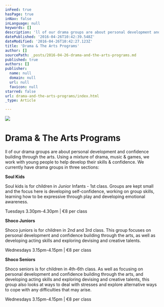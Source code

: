 ```yaml
---
inFeed: true
hasPage: true
inNav: false
inLanguage: null
keywords: []
description: 'll of our drama groups are about personal development and confidence building through the arts. Using a mixture of drama, music & games, we work with young people to help develop their skills & confidence. We currently have drama groups in three sections:'
datePublished: '2016-04-26T10:42:39.548Z'
dateModified: '2016-04-26T10:42:27.123Z'
title: 'Drama & The Arts Programs'
author: []
sourcePath: _posts/2016-04-26-drama-and-the-arts-programs.md
published: true
authors: []
publisher:
  name: null
  domain: null
  url: null
  favicon: null
starred: false
url: drama-and-the-arts-programs/index.html
_type: Article

---
```

![](https://the-grid-user-content.s3-us-west-2.amazonaws.com/5566ac3e-9c2a-4179-a383-9b1117752a82.jpg)

# Drama & The Arts Programs

ll of our drama groups are about personal development and confidence building through the arts. Using a mixture of drama, music & games, we work with young people to help develop their skills & confidence. We currently have drama groups in three sections:

**Soul Kids**

Soul kids is for children in Junior Infants - 1st class. Groups are kept small and the focus here is developing self-confidence, working on group skills, learning how to be expressive through play and developing emotional awareness. 

Tuesdays 3.30pm-4.30pm | €8 per class

**Shoco Juniors**

Shoco juniors is for children in 2nd and 3rd class. This group focuses on personal development and confidence building through the arts, as well as developing acting skills and exploring devising and creative talents. 

Wednesdays 3.15pm-4.15pm | €8 per class

**Shoco Seniors**

Shoco seniors is for children in 4th-6th class. As well as focusing on personal development and confidence building through the arts, and developing acting skills and exploring devising and creative talents, this group also looks at ways to deal with stresses and explore alternative ways to cope with any difficulties that may arise. 

Wednesdays 3.15pm-4.15pm | €8 per class
